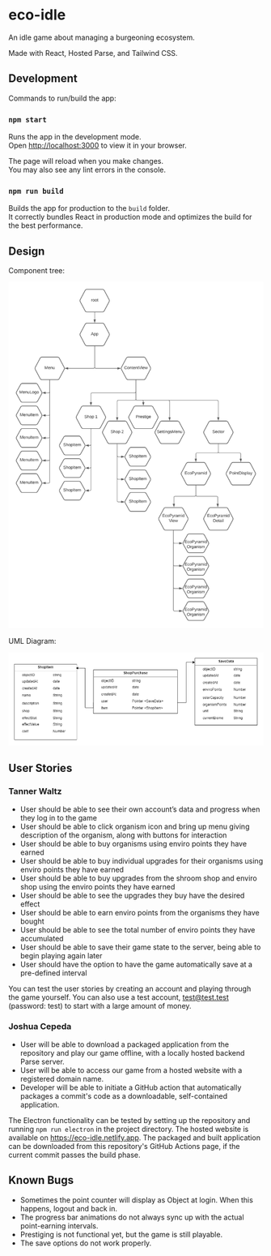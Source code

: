 # eco-idle

An idle game about managing a burgeoning ecosystem.

Made with React, Hosted Parse, and Tailwind CSS.

## Development

Commands to run/build the app:

### `npm start`

Runs the app in the development mode.\
Open [http://localhost:3000](http://localhost:3000) to view it in your browser.

The page will reload when you make changes.\
You may also see any lint errors in the console.

### `npm run build`

Builds the app for production to the `build` folder.\
It correctly bundles React in production mode and optimizes the build for the best performance.

## Design

Component tree:

![component tree diagram](docs/component_tree.png)

UML Diagram:

![uml_diagram](docs/UMLDiagram.png)

## User Stories
### Tanner Waltz
- User should be able to see their own account’s data and progress when they log in to the game
- User should be able to click organism icon and bring up menu giving description of the organism, along with buttons for interaction
- User should be able to buy organisms using enviro points they have earned
- User should be able to buy individual upgrades for their organisms using enviro points they have earned
- User should be able to buy upgrades from the shroom shop and enviro shop using the enviro points they have earned
- User should be able to see the upgrades they buy have the desired effect
- User should be able to earn enviro points from the organisms they have bought
- User should be able to see the total number of enviro points they have accumulated
- User should be able to save their game state to the server, being able to begin playing again later
- User should have the option to have the game automatically save at a pre-defined interval

You can test the user stories by creating an account and playing through the game yourself. You can also use a test account, test@test.test (password: test) to start with a large amount of money.

### Joshua Cepeda
- User will be able to download a packaged application from the repository and play our game offline, with a locally hosted backend Parse server.
- User will be able to access our game from a hosted website with a registered domain name.
- Developer will be able to initiate a GitHub action that automatically packages a commit's code as a downloadable, self-contained application.

The Electron functionality can be tested by setting up the repository and running `npm run electron` in the project directory. The hosted website is available on https://eco-idle.netlify.app. The packaged and built application can be downloaded from this repository's GitHub Actions page, if the current commit passes the build phase.

## Known Bugs
- Sometimes the point counter will display as Object at login. When this happens, logout and back in.
- The progress bar animations do not always sync up with the actual point-earning intervals.
- Prestiging is not functional yet, but the game is still playable.
- The save options do not work properly.
